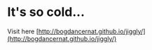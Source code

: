 # It's so cold...

Visit here [http://bogdancernat.github.io/jiggly/](http://bogdancernat.github.io/jiggly/)
